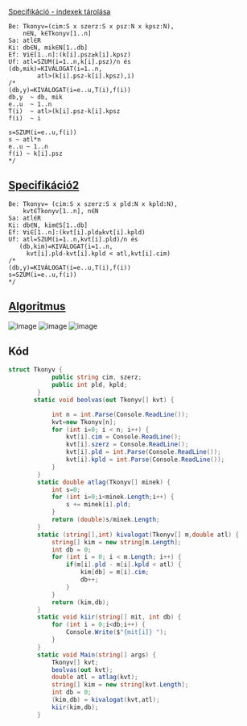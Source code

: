 


[Specifikáció - indexek tárolása](https://progalap.elte.hu/specifikacio/?data=H4sIAAAAAAAACnWPwUrDQBCGX2XYU1LWVK8LERREpFrBth5sc9g0GxjSbEt3K21Ki97WB%2FHgc%2FRN8iRlNqYFwYXAzOw3%2F5fdMrNQU8xxKi3ONRPsVgkYFnO9eY%2BDKZZiAGswlVpWvlqYSvRhDYUvQj5ZTjQAgK6d63Moauea5fFVFOmErgdSgLSz2rkXansoIEsbvERa6BObpR6%2BywXU7gNr55oEERRjTKKFqeqvb1%2BSOiR2lPvgePA2egowJpy3cNjVcPgxhAVZyksswrj38Hr4fHy%2Bvxm2dPv3dKSdXZ9cF2cTRy%2FrdtqszZ8kFUUrPgww5HmAoYeJAthDlvo30ogoGpGXelqg%2Fh8tIfkvgtTQZ9qneuXJZpqYjj55zhqfsYdWQKNOl3FmlbGGifGWZdJKJhjjTMtSNdVSmdXMMnG5S3ZH%2BvAmAiICAAA%3D)
```
Be: Tkonyv=(cim:S x szerz:S x psz:N x kpsz:N),
    n∈N, k∈Tkonyv[1..n]
Sa: atl∈R
Ki: db∈N, mik∈N[1..db]
Ef: ∀i∈[1..n]:(k[i].psz≥k[i].kpsz)
Uf: atl=SZUM(i=1..n,k[i].psz)/n és
(db,mik)=KIVÁLOGAT(i=1..n,
        atl>(k[i].psz-k[i].kpsz),i)
/*
(db,y)=KIVÁLOGAT(i=e..u,T(i),f(i))
db,y  ~ db, mik
e..u  ~ 1..n
T(i)  ~ atl>(k[i].psz-k[i].kpsz
f(i)  ~ i

s=SZUM(i=e..u,f(i))
s ~ atl*n
e..u ~ 1..n
f(i) ~ k[i].psz
*/
```

## [Specifikáció2](https://progalap.elte.hu/specifikacio/?data=H4sIAAAAAAAACl2Ry07CQBSGX%2BXkrFoyFhHdTOxCE2MMiomAC9supp02mbQdCB0Il5DobnwQFz4Hb9InMTNQEDaTc%2Fv%2B80%2FOGqtJmohMJEyJsUSK9ymFYT6Wy7kPTiJKOoAFVKt0urLRpOC0DwvIbeCScBpKAIB8rmqtd2DQ8TwZEZC11n0zMGAUmCpqrd9M2hMUeGyaBHJR1loPDMLjyHQfMgq1%2FhS11jsh6uRzFYjImxS8%2Fv7ZJ8aAa%2BZHmRX3Bx%2BjF0f4BiFHwG1L2P5We5sOj0kuStfvPb1vv55fH%2B%2BGDdJ8BI7sxb9VcGuWNMKJKO3udsu8RnV5ppl63owMHeGSzBGuHa4ai7Z3KLfaSFCllaqQBmvkTDGkaGzQvacLMHcAdrC4OwfEh4I5Blwfv2Dz7imenOP8FO%2Be4Zc2lxSubMBUQaHr3diEx005N9JBiCxEEmISYoQEJStTpIgEp2k1KxTSziba%2FAFL%2BFatbAIAAA%3D%3D)
```
Be: Tkonyv= (cim:S x szerz:S x pld:N x kpld:N),
    kvt∈Tkonyv[1..n], n∈N
Sa: atl∈R
Ki: db∈N, kim∈S[1..db]
Ef: ∀i∈[1..n]:(kvt[i].pld≥kvt[i].kpld)
Uf: atl=SZUM(i=1..n,kvt[i].pld)/n és
   (db,kim)=KIVÁLOGAT(i=1..n,
     kvt[i].pld-kvt[i].kpld < atl,kvt[i].cim)
/*
(db,y)=KIVÁLOGAT(i=e..u,T(i),f(i))
s=SZUM(i=e..u,f(i))
*/
```
## [Algoritmus](https://progalap.elte.hu/stuki/?data=H4sIAAAAAAAACq1X7XLaOBR9lc7NzM5mqmXNVwB3%2BFGSyZYG0o%2BkSVuGH7Ikf6xlGWzhQDJ%2Bqp3pC%2BTFdmSwLFralFL%2BoDlcnXPPvdeSeYCAgg1WrXvSa9Vb9V6ze9LudjtNQODHGUuGFGyx4BxByjgjktEKETFlKdgPkMwvR5a3uFDrgk8DCGY4YUJWm%2FyAUibAdjFPGQK5mjGwIWXzBROEAQLiB5wmTAxpCvYEnM%2Bfh%2FcrkgKCxu2%2Fo%2BZZ9o9izWIerU4FTHNUhZTyxp5K3kzqO0lILFnEhAQEki0l2EAdu29BjuDWbwyd8KynNTSwpWGkuK%2FRlvM6vGqcO4UlzVPKmd73sHTnB7zQigUNZBALsCHo12s1P07T%2Bz%2FDTB4DAiemq6tNYsMtczkCkmSslfGBTkUDW6no9Pd3LpZue%2Bz1loDgtGG9vK4zrygCbb87xe9bnlbWwJby5TxaLq%2Fm0XeVRRzPlBMdWPIZO3%2BPE52gSl%2FzlHIGsSFnDNJuucD9qoFhJifBtDbj9K%2FNMpxx%2BuwPLl88w5Kr6U0WbJBgQfytthqdKyR2hOiS5KjqS2nAaJRhwGDd67mizvO6ktE9L2U0cLBMGEQT6kzt%2FqZOJCiM4dvZ6GYwqwZBA1uKTm%2FZG62C%2BZODpQP1AVTtPPT86wwvP1wksbJ9MrKS8eD%2BrJgujZeaRuA%2BHnZUDUtu97Hk2FsfELkhXapp4GC1MIjsfhhkmMcelkoRYckL1Tefmql1%2B0FqVQ1sqZ6%2B4yv86fzuyT7pQD1p1c5D%2B5R233RefpRdlYTo%2BiLwxoDg1duLj01C3xYt05dWKa%2BBg%2B8pXT9VymLGtXIppoH9ard7PrBn99O%2FjUskR1UFSkWjJAcqpptbOGVnbMxuqgZqYEviPGRJtMLtJwdCB5Z8xk6Dz2jovmMhPT8kowgXA6B5SjmDeJ8K%2FeKtrs3lqMqrTEUD%2B1Vyd7PS59UdBblqnEwWRMZegiNVlgcQOGLm3Kqk7evHL5Ezqddqwr4OY7HKpuoosG8wf%2FwvPa5%2Bpo59df%2F4JWPeFBBkOAmww9WrKACCJI6%2FeY5SP767qcI2FhT6imHKErDVjZkjndcYB%2BIH1MY59zXJbjGDWh%2BsO%2Bweb7z%2BQNoYjp%2BUnqpB4XFSvB%2BvezSBI9e1LMsCBEfq21XvGEeuSzTmWG29cotVx2pauFgRht1uB6brlg8wCb0kXgi6IXYaTkOFqe%2BSmJESYx2Cy5VbrGiLWKyh6NQ%2Fit9IZ0zdN6zqs%2FFMCClcEUJKzG2UGHMpWWO93vpXy%2BqSnnoijhhjLXpiViTP%2FwcPjSvcUg0AAA%3D%3D)

![image](https://github.com/user-attachments/assets/8b9dde56-8e85-4a43-95f7-28337c5b85b3)
![image](https://github.com/user-attachments/assets/f72141ee-7a40-4967-8e05-2a7a87571762)
![image](https://github.com/user-attachments/assets/500e7d77-f4b1-456d-bf3d-55620427b81b)

## Kód
```c#
struct Tkonyv {
            public string cim, szerz;
            public int pld, kpld;
        }
       static void beolvas(out Tkonyv[] kvt) {

            int n = int.Parse(Console.ReadLine());
            kvt=new Tkonyv[n];
            for (int i=0; i < n; i++) {
                kvt[i].cim = Console.ReadLine();
                kvt[i].szerz = Console.ReadLine();
                kvt[i].pld = int.Parse(Console.ReadLine());
                kvt[i].kpld = int.Parse(Console.ReadLine());
            }
        }
        static double atlag(Tkonyv[] minek) {
            int s=0;
            for (int i=0;i<minek.Length;i++) {
                s += minek[i].pld;
            }
            return (double)s/minek.Length;
        }
        static (string[],int) kivalogat(Tkonyv[] m,double atl) {
            string[] kim = new string[m.Length];
            int db = 0;
            for (int i = 0; i < m.Length; i++) {
                if(m[i].pld - m[i].kpld < atl) {
                    kim[db] = m[i].cim;
                    db++;
                }
            }
            return (kim,db);
        }
        static void kiir(string[] mit, int db) {
            for (int i = 0;i<db;i++) {
                Console.Write($"{mit[i]} ");
            }
        }
        static void Main(string[] args) {
            Tkonyv[] kvt;
            beolvas(out kvt);
            double atl = atlag(kvt);
            string[] kim = new string[kvt.Length];
            int db = 0;
            (kim,db) = kivalogat(kvt,atl);
            kiir(kim,db);
        }

```
